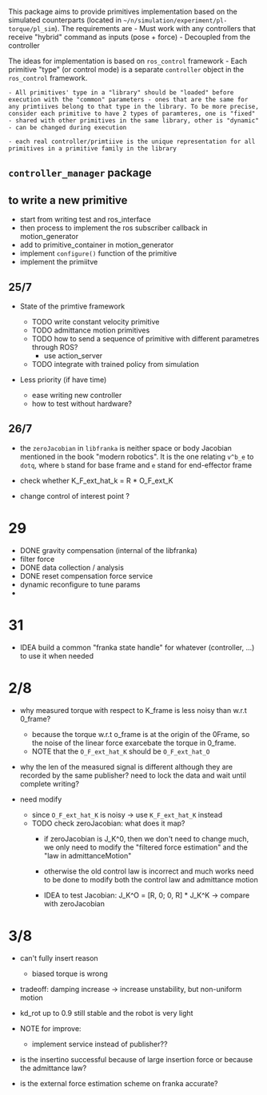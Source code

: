 This package aims to provide primitives implementation based on the simulated counterparts (located in `~/n/simulation/experiment/pl-torque/pl_sim`). The requirements are
    - Must work with any controllers that receive "hybrid" command as inputs (pose + force)
    - Decoupled from the controller

The ideas for implementation is based on `ros_control` framework
    - Each primitive "type" (or control mode) is a separate `controller` object in the `ros_control` framework.

    - All primitives' type in a "library" should be "loaded" before execution with the "common" parameters - ones that are the same for any primtiives belong to that type in the library. To be more precise, consider each primitive to have 2 types of paramteres, one is "fixed" - shared with other primitives in the same library, other is "dynamic" - can be changed during execution

    - each real controller/primtiive is the unique representation for all primitives in a primitive family in the library

## `controller_manager` package


## to write a new primitive
- start from writing test and ros_interface
- then process to implement the ros subscriber callback in motion_generator
- add to primitive_container in motion_generator
- implement `configure()` function of the primitive
- implement the primiitve


## 25/7
- State of the primtive framework
    - TODO write constant velocity primitive
    - TODO admittance motion primitives
    - TODO how to send a sequence of primitive with different parametres through ROS?
        - use action_server
    - TODO integrate with trained policy from simulation

- Less priority (if have time)
    - ease writing new controller
    - how to test without hardware?

## 26/7
- the `zeroJacobian` in `libfranka` is neither space or body Jacobian mentioned in the book "modern robotics". It is the one relating `v^b_e` to `dotq`, where `b` stand for base frame and `e` stand for end-effector frame

- check whether K_F_ext_hat_k = R * O_F_ext_K
- change control of interest point ?

# 29
- DONE gravity compensation (internal of the libfranka)
- filter force
- DONE data collection / analysis
- DONE reset compensation force service
- dynamic reconfigure to tune params
-

# 31
- IDEA build a common "franka state handle" for whatever (controller, ...) to use it when needed


# 2/8
- why measured torque with respect to K_frame is less noisy than w.r.t 0_frame?
    - because the torque w.r.t o_frame is at the origin of the 0Frame, so the noise of the linear force exarcebate the torque in 0_frame.
    - NOTE that the `O_F_ext_hat_K` should be `O_F_ext_hat_O`

- why the len of the measured signal is different although they are recorded by the same publisher? need to lock the data and wait until complete writing?

- need modify
    - since `O_F_ext_hat_K` is noisy -> use `K_F_ext_hat_K` instead
    - TODO check zeroJacobian: what does it map?
        - if zeroJacobian is J_K^0, then we don't need to change much, we only need to modify the "filtered force estimation" and the "law in admittanceMotion"

        - otherwise the old control law is incorrect and much works need to be done to modify both the control law and admittance motion

        - IDEA to test Jacobian: J_K^O = [R, 0; 0, R] * J_K^K -> compare with zeroJacobian

# 3/8
- can't fully insert reason
    - biased torque is wrong

- tradeoff: damping increase -> increase unstability, but non-uniform motion

- kd_rot up to 0.9 still stable and the robot is very light

- NOTE for improve:
    - implement service instead of publisher??

- is the insertino successful because of large insertion force or because the admittance law?

- is the external force estimation scheme on franka accurate?
